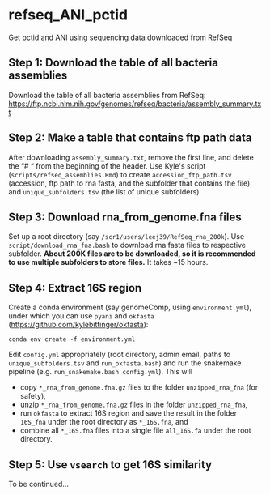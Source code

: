 # refseq_ANI_pctid
Get pctid and ANI using sequencing data downloaded from RefSeq

## Step 1: Download the table of all bacteria assemblies
Download the table of all bacteria assemblies from RefSeq: https://ftp.ncbi.nlm.nih.gov/genomes/refseq/bacteria/assembly_summary.txt

## Step 2: Make a table that contains ftp path data
After downloading `assembly_summary.txt`, remove the first line, and delete the “# “ from the beginning of the header. Use Kyle's script (`scripts/refseq_assemblies.Rmd`) to create `accession_ftp_path.tsv` (accession, ftp path to rna fasta, and the subfolder that contains the file) and `unique_subfolders.tsv` (the list of unique subfolders) 

## Step 3: Download rna_from_genome.fna files
Set up a root directory (say `/scr1/users/leej39/RefSeq_rna_200k`). Use `script/download_rna_fna.bash` to download rna fasta files to respective subfolder. **About 200K files are to be downloaded, so it is recommended to use multiple subfolders to store files.** It takes ~15 hours.

## Step 4: Extract 16S region
Create a conda environment (say genomeComp, using `environment.yml`), under which you can use `pyani` and `okfasta` (https://github.com/kylebittinger/okfasta):
```
conda env create -f environment.yml
```
Edit `config.yml` appropriately (root directory, admin email, paths to `unique_subfolders.tsv` and `run_okfasta.bash`) and run the snakemake pipeline (e.g. `run_snakemake.bash config.yml`). This will
- copy `*_rna_from_genome.fna.gz` files to the folder `unzipped_rna_fna` (for safety),
- unzip `*_rna_from_genome.fna.gz` files in the folder `unzipped_rna_fna`,
- run `okfasta` to extract 16S region and save the result in the folder `16S_fna` under the root directory as `*_16S.fna`, and
- combine all `*_16S.fna` files into a single file `all_16S.fa` under the root directory.

## Step 5: Use `vsearch` to get 16S similarity
To be continued...
